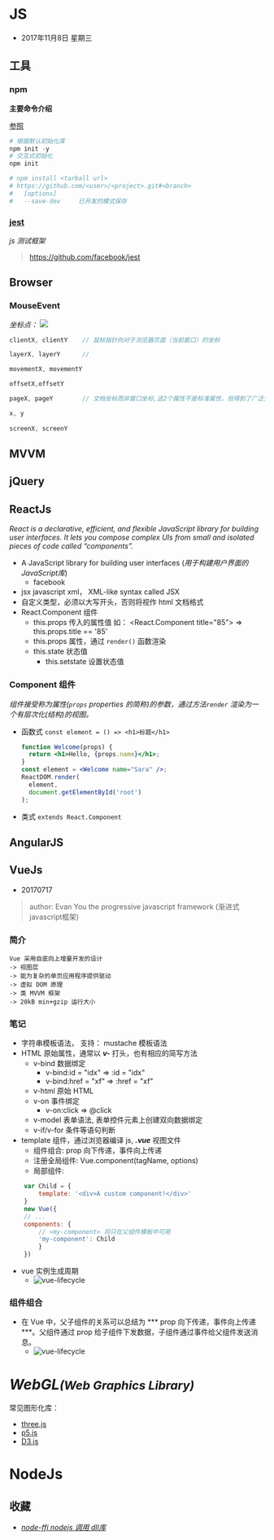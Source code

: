 # JS
- 2017年11月8日 星期三



## 工具

### npm

**主要命令介绍**

[参照](https://docs.npmjs.com/cli-documentation/cli)

```powershell
# 根据默认初始化库
npm init -y
# 交互式初始化
npm init

# npm install <tarball url>
# https://github.com/<user>/<project>.git#<branch>
#   [options]
#	--save-dev     已开发的模式保存
```



### [jest](https://jestjs.io)

*js 测试框架*

> https://github.com/facebook/jest



## Browser



### MouseEvent

*坐标点：* ![](./image/js/x-y.png)

```js
clientX, clientY    // 鼠标指针向对于浏览器页面（当前窗口）的坐标

layerX, layerY		//

movementX, movementY

offsetX,offsetY

pageX, pageY		// 文档坐标而非窗口坐标,这2个属性不是标准属性，但得到了广泛支持。IE事件中没有这2个属性

x, y
    
screenX, screenY
```





## MVVM



## jQuery



## ReactJs

*React is a declarative, efficient, and flexible JavaScript library for building user interfaces. It lets you compose complex UIs from small and isolated pieces of code called “components”.*



- A JavaScript library for building user interfaces (*用于构建用户界面的JavaScript库*)
    - facebook
- jsx   javascript xml， XML-like syntax called JSX 
- 自定义类型，必须以大写开头，否则将视作 html 文档格式
- React.Component 组件
    - this.props 传入的属性值 如： <React.Component title="85"> => this.props.title == '85'
    - this.props 属性，通过 ``render()`` 函数渲染
    - this.state 状态值
      - this.setstate 设置状态值



### Component 组件

*组件接受称为属性(`props` properties 的简称)的参数，通过方法`render` 渲染为一个有层次化(结构)的视图。*

- 函数式 ``const element = () => <h1>标题</h1>``

  ```jsx
  function Welcome(props) {
    return <h1>Hello, {props.name}</h1>;
  }
  const element = <Welcome name="Sara" />;
  ReactDOM.render(
    element,
    document.getElementById('root')
  );
  ```

- 类式   ``extends React.Component``









## AngularJS



## VueJs

- 20170717
>
>   author: Evan You
>   the progressive javascript framework (渐进式javascript框架)

### 简介

    Vue 采用自底向上增量开发的设计
    -> 视图层
    -> 能为复杂的单页应用程序提供驱动
    -> 虚拟 DOM 原理
    -> 类 MVVM 框架
    -> 20kB min+gzip 运行大小

### 笔记    
- 字符串模板语法， 支持： mustache 模板语法
- HTML 原始属性，通常以 ***v-*** 打头，也有相应的简写方法
    - v-bind    数据绑定
        - v-bind:id = "idx"     => :id = "idx"
        - v-bind:href = "xf"    => :href = "xf"
    - v-html    原始 HTML
    - v-on      事件绑定
        - v-on:click    => @click
    - v-model   表单语法, 表单控件元素上创建双向数据绑定
    - v-if/v-for 条件等语句判断    
- template 组件，通过浏览器编译 js, ***.vue*** 视图文件
    - 组件组合:     prop 向下传递，事件向上传递
    - 注册全局组件:   Vue.component(tagName, options)
    - 局部组件:
```javascript
    var Child = {
        template: '<div>A custom component!</div>'
    }
    new Vue({
    // ...
    components: {
        // <my-component> 将只在父组件模板中可用
        'my-component': Child
        }
    })
```
- vue 实例生成周期
    - ![vue-lifecycle](./Js-VueJs-lifecycle.png)

### 组件组合
- 在 Vue 中，父子组件的关系可以总结为 *** prop 向下传递，事件向上传递 ***。父组件通过 prop 给子组件下发数据，子组件通过事件给父组件发送消息。
    - ![vue-lifecycle](./props-events.png)







# _WebGL<small>(Web Graphics Library)</small>_

常见图形化库：

- [three.js](https://threejs.org/)
- [p5.js](https://p5js.org/)
- [D3.js](https://d3js.org/)



# NodeJs



## 收藏

- [*node-ffi nodejs 调用 dll库*](https://www.npmjs.com/package/ffi)

